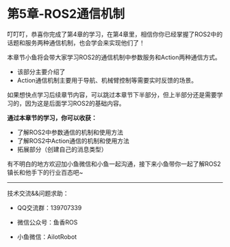 # 第5章-ROS2通信机制

叮叮叮，恭喜你完成了第4章的学习，在第4章里，相信你你已经掌握了ROS2中的话题和服务两种通信机制，也会学会来实现他们了！

本章节小鱼将会带大家学习ROS2的通信机制中参数服务和Action两种通信方式。

- 该部分主要介绍了
- Action通信机制主要用于导航、机械臂控制等需要实时反馈的场景。


如果想快点学习后续章节内容，可以跳过本章节下半部分，但上半部分还是需要学习的，因为这是后面学习ROS2的基础内容。



**通过本章节的学习，你可以收获：**

- 了解ROS2中参数通信的机制和使用方法
- 了解ROS2中Action通信的机制和使用方法
- 拓展部分（创建自己的消息类型）






有不明白的地方欢迎加小鱼微信和小鱼一起沟通，接下来小鱼带你一起了解ROS2镇长和他手下的行业百态吧~


------


技术交流&&问题求助：

- QQ交流群：139707339

- 微信公众号：鱼香ROS

- 小鱼微信：AiIotRobot





